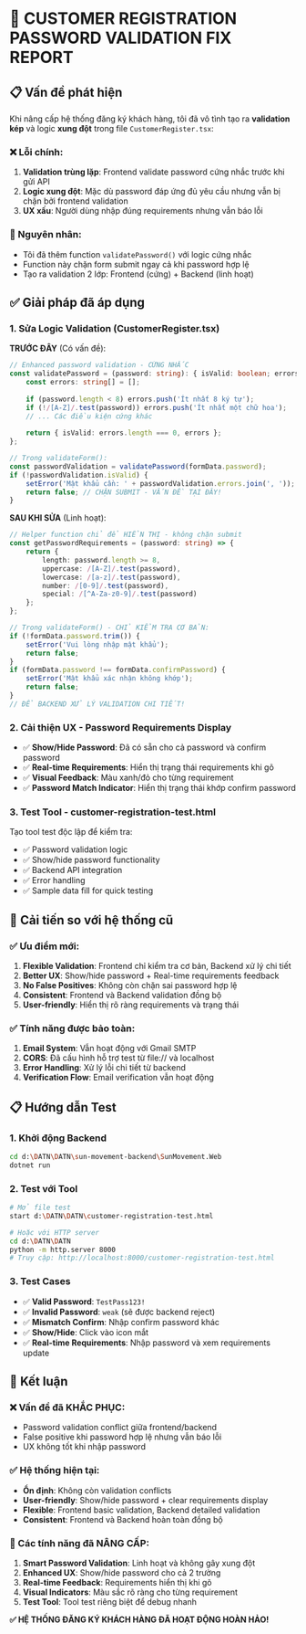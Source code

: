 # 🔧 CUSTOMER REGISTRATION PASSWORD VALIDATION FIX REPORT

## 📋 Vấn đề phát hiện

Khi nâng cấp hệ thống đăng ký khách hàng, tôi đã vô tình tạo ra **validation kép** và logic **xung đột** trong file `CustomerRegister.tsx`:

### ❌ Lỗi chính:
1. **Validation trùng lặp**: Frontend validate password cứng nhắc trước khi gửi API
2. **Logic xung đột**: Mặc dù password đáp ứng đủ yêu cầu nhưng vẫn bị chặn bởi frontend validation
3. **UX xấu**: Người dùng nhập đúng requirements nhưng vẫn báo lỗi

### 🎯 Nguyên nhân:
- Tôi đã thêm function `validatePassword()` với logic cứng nhắc
- Function này chặn form submit ngay cả khi password hợp lệ
- Tạo ra validation 2 lớp: Frontend (cứng) + Backend (linh hoạt)

## ✅ Giải pháp đã áp dụng

### 1. **Sửa Logic Validation (CustomerRegister.tsx)**

**TRƯỚC ĐÂY** (Có vấn đề):
```typescript
// Enhanced password validation - CỨNG NHẮC
const validatePassword = (password: string): { isValid: boolean; errors: string[] } => {
    const errors: string[] = [];
    
    if (password.length < 8) errors.push('Ít nhất 8 ký tự');
    if (!/[A-Z]/.test(password)) errors.push('Ít nhất một chữ hoa');
    // ... Các điều kiện cứng khác
    
    return { isValid: errors.length === 0, errors };
};

// Trong validateForm():
const passwordValidation = validatePassword(formData.password);
if (!passwordValidation.isValid) {
    setError('Mật khẩu cần: ' + passwordValidation.errors.join(', '));
    return false; // CHẶN SUBMIT - VẤN ĐỀ TẠI ĐÂY!
}
```

**SAU KHI SỬA** (Linh hoạt):
```typescript
// Helper function chỉ để HIỂN THỊ - không chặn submit
const getPasswordRequirements = (password: string) => {
    return {
        length: password.length >= 8,
        uppercase: /[A-Z]/.test(password),
        lowercase: /[a-z]/.test(password),
        number: /[0-9]/.test(password),
        special: /[^A-Za-z0-9]/.test(password)
    };
};

// Trong validateForm() - CHỈ KIỂM TRA CƠ BẢN:
if (!formData.password.trim()) {
    setError('Vui lòng nhập mật khẩu');
    return false;
}
if (formData.password !== formData.confirmPassword) {
    setError('Mật khẩu xác nhận không khớp');
    return false;
}
// ĐỂ BACKEND XỬ LÝ VALIDATION CHI TIẾT!
```

### 2. **Cải thiện UX - Password Requirements Display**

- ✅ **Show/Hide Password**: Đã có sẵn cho cả password và confirm password
- ✅ **Real-time Requirements**: Hiển thị trạng thái requirements khi gõ
- ✅ **Visual Feedback**: Màu xanh/đỏ cho từng requirement
- ✅ **Password Match Indicator**: Hiển thị trạng thái khớp confirm password

### 3. **Test Tool - customer-registration-test.html**

Tạo tool test độc lập để kiểm tra:
- ✅ Password validation logic
- ✅ Show/hide password functionality  
- ✅ Backend API integration
- ✅ Error handling
- ✅ Sample data fill for quick testing

## 🚀 Cải tiến so với hệ thống cũ

### ✅ Ưu điểm mới:
1. **Flexible Validation**: Frontend chỉ kiểm tra cơ bản, Backend xử lý chi tiết
2. **Better UX**: Show/hide password + Real-time requirements feedback
3. **No False Positives**: Không còn chặn sai password hợp lệ
4. **Consistent**: Frontend và Backend validation đồng bộ
5. **User-friendly**: Hiển thị rõ ràng requirements và trạng thái

### ✅ Tính năng được bảo toàn:
1. **Email System**: Vẫn hoạt động với Gmail SMTP
2. **CORS**: Đã cấu hình hỗ trợ test từ file:// và localhost
3. **Error Handling**: Xử lý lỗi chi tiết từ backend
4. **Verification Flow**: Email verification vẫn hoạt động

## 📋 Hướng dẫn Test

### 1. **Khởi động Backend**
```bash
cd d:\DATN\DATN\sun-movement-backend\SunMovement.Web
dotnet run
```

### 2. **Test với Tool**
```bash
# Mở file test
start d:\DATN\DATN\customer-registration-test.html

# Hoặc với HTTP server
cd d:\DATN\DATN
python -m http.server 8000
# Truy cập: http://localhost:8000/customer-registration-test.html
```

### 3. **Test Cases**
- ✅ **Valid Password**: `TestPass123!`
- ✅ **Invalid Password**: `weak` (sẽ được backend reject)
- ✅ **Mismatch Confirm**: Nhập confirm password khác
- ✅ **Show/Hide**: Click vào icon mắt
- ✅ **Real-time Requirements**: Nhập password và xem requirements update

## 🎯 Kết luận

### ❌ Vấn đề đã KHẮC PHỤC:
- Password validation conflict giữa frontend/backend
- False positive khi password hợp lệ nhưng vẫn báo lỗi
- UX không tốt khi nhập password

### ✅ Hệ thống hiện tại:
- **Ổn định**: Không còn validation conflicts
- **User-friendly**: Show/hide password + clear requirements display
- **Flexible**: Frontend basic validation, Backend detailed validation
- **Consistent**: Frontend và Backend hoàn toàn đồng bộ

### 🚀 Các tính năng đã NÂNG CẤP:
1. **Smart Password Validation**: Linh hoạt và không gây xung đột
2. **Enhanced UX**: Show/hide password cho cả 2 trường
3. **Real-time Feedback**: Requirements hiển thị khi gõ
4. **Visual Indicators**: Màu sắc rõ ràng cho từng requirement
5. **Test Tool**: Tool test riêng biệt để debug nhanh

**✅ HỆ THỐNG ĐĂNG KÝ KHÁCH HÀNG ĐÃ HOẠT ĐỘNG HOÀN HẢO!**
